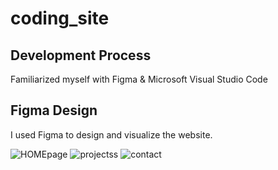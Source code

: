 # coding_site

Development Process
------

Familiarized myself with Figma & Microsoft Visual Studio Code

Figma Design
------
I used Figma to design and visualize the website.

![HOMEpage](https://user-images.githubusercontent.com/113741660/192655913-37652822-bfe1-49eb-a5be-7dbca42ba52a.PNG)
![projectss](https://user-images.githubusercontent.com/113741660/192655034-73924a9c-ca9a-4943-b3f5-ff64822106c8.PNG)
![contact](https://user-images.githubusercontent.com/113741660/192655039-048ec687-d35b-4ab0-a5ea-d3ad10c370bd.PNG)
